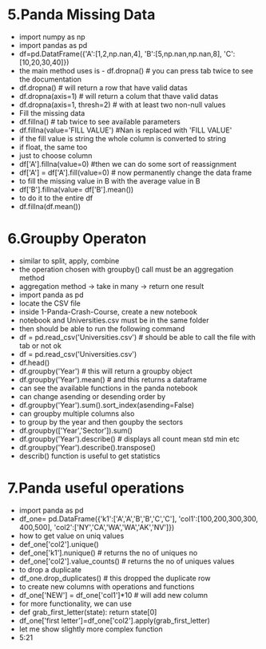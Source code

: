 # 5.Panda Missing Data
- import numpy as np
- import pandas as pd
- df=pd.DatatFrame({'A':[1,2,np.nan,4], 'B':[5,np.nan,np.nan,8], 'C':[10,20,30,40]})
- the main method uses is - df.dropna() # you can press tab twice to see the documentation
- df.dropna() # will return a row that have valid datas
- df.dropna(axis=1) # will return a colum that thave valid datas
- df.dropna(axis=1, thresh=2) # with at least two non-null values
- Fill the missing data
- df.fillna() # tab twice to see available parameters
- df.fillna(value='FILL VALUE') #Nan is replaced with 'FILL VALUE'
- if the fill value is string the whole column is converted to string
- if float, the same too
- just to choose column
- df['A'].fillna(value=0) #then we can do some sort of reassignment
- df['A'] = df['A'].fill(value=0) # now permanently change the data frame
- to fill the missing value in B with the average value in B
- df['B'].fillna(value= df['B'].mean())
- to do it to the entire df
- df.fillna(df.mean())
# 6.Groupby Operaton

- similar to split, apply, combine
- the operation chosen with groupby() call must be an aggregation method
- aggregation method -> take in many -> return one result
- import panda as pd
- locate the CSV file
- inside 1-Panda-Crash-Course, create a new notebook
- notebook and Universities.csv must be in the same folder
- then should be able to run the following command
- df = pd.read_csv('Universities.csv') # should be able to call the file with tab or not ok
- df = pd.read_csv('Universities.csv')
- df.head()
- df.groupby('Year') # this will return a groupby object
- df.groupby('Year').mean() # and this returns a dataframe
- can see the available functions in the panda notebook
- can change asending or desending order by
- df.groupby('Year').sum().sort_index(asending=False)
- can groupby multiple columns also
- to group by the year and then goupby the sectors
- df.groupby(['Year','Sector']).sum()
- df.groupby('Year').describe() # displays all count mean std min etc
- df.groupby('Year').describe().transpose()
- describ() function is useful to get statistics
# 7.Panda useful operations

- import panda as pd
- df_one= pd.DataFrame({'k1':['A','A','B','B','C','C'],
                        'col1':[100,200,300,300, 400,500],
                        'col2':['NY','CA','WA','WA','AK','NV']})
- how to get value on uniq values
- def_one['col2'].unique()
- def_one['k1'].nunique() # returns the no of uniques no
- def_one['col2'].value_counts() # returns the no of uniques values
- to drop a duplicate
- df_one.drop_duplicates() # this dropped the duplicate row
- to create new columns with operations and functions
- df_one['NEW'] = df_one['col1']*10 # will add new column
- for more functionality, we can use
- def grab_first_letter(state):
    return state[0]
- df_one['first letter']=df_one['col2'].apply(grab_first_letter)
- let me show slightly more complex function
- 5:21



